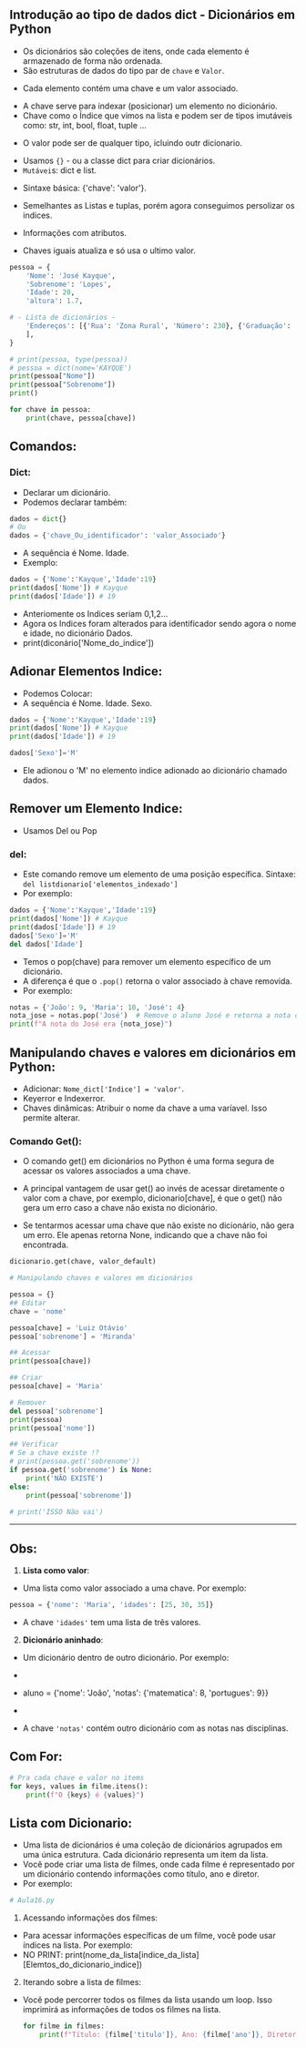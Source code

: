 ## Introdução ao tipo de dados dict - Dicionários em Python
- Os dicionários são coleções de itens, onde cada elemento é armazenado de forma não ordenada.
- São estruturas de dados do tipo par de `chave` e `Valor`. 

+ Cada elemento contém uma chave e um valor associado.
- A chave serve para indexar (posicionar) um elemento no dicionário.
- Chave como o Índice que vimos na lista e podem ser de tipos imutáveis como: str, int, bool, float, tuple ...

+ O valor pode ser de qualquer tipo, icluindo outr dicionario.
- Usamos `{}` - ou a classe dict para criar dicionários. 
- ``Mutávei``s: dict e list. 

+ Sintaxe básica: {'chave': 'valor'}.
- Semelhantes as Listas e tuplas, porém agora conseguimos persolizar os indices.

- Informações com atributos.
- Chaves iguais atualiza e só usa o ultimo valor.

``` python
pessoa = {
    'Nome': 'José Kayque',
    'Sobrenome': 'Lopes',
    'Idade': 20,
    'altura': 1.7,

# - Lista de dicionários - 
    'Endereços': [{'Rua': 'Zona Rural', 'Número': 230}, {'Graduação': 'Tecnologia da Informação', 'Matricula': 2023011415}
    ],
}

# print(pessoa, type(pessoa))
# pessoa = dict(nome='KAYQUE')
print(pessoa["Nome"])
print(pessoa["Sobrenome"])
print()

for chave in pessoa:
    print(chave, pessoa[chave])
```

## Comandos: 
### Dict: 
- Declarar um dicionário.
- Podemos declarar também:
``` python
dados = dict{}
# Ou
dados = {'chave_Ou_identificador': 'valor_Associado'}
```
- A sequência é Nome. Idade.
- Exemplo:
``` python
dados = {'Nome':'Kayque','Idade':19}
print(dados['Nome']) # Kayque
print(dados['Idade']) # 19
```
- Anteriomente os Indices seriam 0,1,2...
- Agora os Indices foram alterados para identificador sendo agora o nome e idade, no dicionário Dados.
- print(diconário['Nome_do_indice'])

## Adionar Elementos Indice:
- Podemos Colocar:
- A sequência é Nome. Idade. Sexo.
````py
dados = {'Nome':'Kayque','Idade':19}
print(dados['Nome']) # Kayque
print(dados['Idade']) # 19

dados['Sexo']='M'
```` 
- Ele adionou o 'M' no elemento indice adionado ao dicionário chamado dados.

## Remover um Elemento Indice:
- Usamos Del ou Pop
### del:
- Este comando remove um elemento de uma posição específica.
   Sintaxe: `del listdionario['elementos_indexado']`
- Por exemplo:
```python
dados = {'Nome':'Kayque','Idade':19}
print(dados['Nome']) # Kayque
print(dados['Idade']) # 19
dados['Sexo']='M'
del dados['Idade']
```

- Temos o pop(chave) para remover um elemento específico de um dicionário.
- A diferença é que o `.pop()` retorna o valor associado à chave removida. 
- Por exemplo:

```python
notas = {'João': 9, 'Maria': 10, 'José': 4}
nota_jose = notas.pop('José')  # Remove o aluno José e retorna a nota dele
print(f"A nota do José era {nota_jose}")
```


## Manipulando chaves e valores em dicionários em Python:
- Adicionar: `Nome_dict['Indice'] = 'valor'`.
- Keyerror e Indexerror. 
- Chaves dinâmicas: Atribuir o  nome da chave a uma varíavel. Isso permite alterar. 

### Comando Get():
- O comando get() em dicionários no Python é uma forma segura de acessar os valores associados a uma chave.
- A principal vantagem de usar get() ao invés de acessar diretamente o valor com a chave, por exemplo, dicionario[chave], é que o get() não gera um erro caso a chave não exista no dicionário.

- Se tentarmos acessar uma chave que não existe no dicionário, não gera um erro. Ele apenas retorna None, indicando que a chave não foi encontrada.

````python
dicionario.get(chave, valor_default)
````

``` python
# Manipulando chaves e valores em dicionários

pessoa = {}
## Editar
chave = 'nome'

pessoa[chave] = 'Luiz Otávio'
pessoa['sobrenome'] = 'Miranda'

## Acessar
print(pessoa[chave])

## Criar
pessoa[chave] = 'Maria'

# Remover
del pessoa['sobrenome']
print(pessoa)
print(pessoa['nome'])

## Verificar
# Se a chave existe !? 
# print(pessoa.get('sobrenome'))
if pessoa.get('sobrenome') is None:
    print('NÃO EXISTE')
else:
    print(pessoa['sobrenome'])

# print('ISSO Não vai')
```

--- 

## Obs:
1. **Lista como valor**:
- Uma lista como valor associado a uma chave. Por exemplo:
```python
pessoa = {'nome': 'Maria', 'idades': [25, 30, 35]}
```
- A chave `'idades'` tem uma lista de três valores.

2. **Dicionário aninhado**:
- Um dicionário dentro de outro dicionário. Por exemplo:
- ```python
- aluno = {'nome': 'João', 'notas': {'matematica': 8, 'portugues': 9}}
- ```
- A chave `'notas'` contém outro dicionário com as notas nas disciplinas.

## Com For:
````py
# Pra cada chave e valor no items
for keys, values in filme.itens():
    print(f"O {keys} é {values}")

````

## Lista com Dicionario:
- Uma lista de dicionários é uma coleção de dicionários agrupados em uma única estrutura. Cada dicionário representa um item da lista.
- Você pode criar uma lista de filmes, onde cada filme é representado por um dicionário contendo informações como título, ano e diretor.
- Por exemplo:

```python
# Aula16.py
```

1. Acessando informações dos filmes:
- Para acessar informações específicas de um filme, você pode usar índices na lista. Por exemplo:
- NO PRINT: print(nome_da_lista[indice_da_lista][Elemtos_do_dicionario_indice])

2. Iterando sobre a lista de filmes:
- Você pode percorrer todos os filmes da lista usando um loop. Isso imprimirá as informações de todos os filmes na lista.

     ```python
     for filme in filmes:
         print(f"Título: {filme['titulo']}, Ano: {filme['ano']}, Diretor: {filme['diretor']}")
     ```


